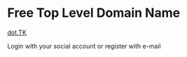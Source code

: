 Free Top Level Domain Name
==========================

[dot.TK](http://www.dot.tk/tr/index.html?lang=tr)

Login with your social account or register with e-mail
